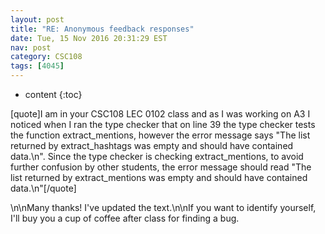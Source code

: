 ```yaml
---
layout: post
title: "RE: Anonymous feedback responses"
date: Tue, 15 Nov 2016 20:31:29 EST
nav: post
category: CSC108
tags: [4045]
---
```


* content
{:toc}

[quote]I am in your CSC108 LEC 0102 class and as I was working on A3 I noticed when I ran the type checker that on line 39 the type checker tests the function extract_mentions, however the error message says "The list returned by extract_hashtags was empty and should have contained data.\\n". Since the type checker is checking extract_mentions, to avoid further confusion by other students, the error message should read "The list returned by extract_mentions was empty and should have contained data.\\n"[/quote]
<!-- more -->
<p>\n\nMany thanks! I've updated the text.\n\nIf you want to identify yourself, I'll buy you a cup of coffee after class for finding a bug.</p>

